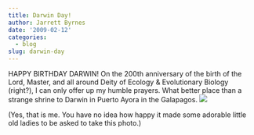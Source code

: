 ```yaml
---
title: Darwin Day!
author: Jarrett Byrnes
date: '2009-02-12'
categories:
  - blog
slug: darwin-day
---
```


HAPPY BIRTHDAY DARWIN!  On the 200th anniversary of the birth of the Lord, Master, and all around Deity of Ecology & Evolutionary Biology (right?), I can only offer up my humble prayers.  What better place than a strange shrine to Darwin in Puerto Ayora in the Galapagos.
![](http://www.imachordata.com/wp-content/uploads/2009/02/praying_to_darwin.png)

(Yes, that is me.  You have no idea how happy it made some adorable little old ladies to be asked to take this photo.)
